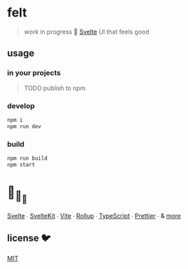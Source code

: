 # felt

> work in progress 💚 [Svelte](https://github.com/sveltejs/svelte) UI that feels good

## usage

### in your projects

> TODO publish to npm

### develop

```bash
npm i
npm run dev
```

### build

```bash
npm run build
npm start
```

# :turtle:<sub>:turtle:</sub><sub><sub>:turtle:</sub></sub>

[Svelte](https://github.com/sveltejs/svelte) ∙
[SvelteKit](https://github.com/sveltejs/kit) ∙
[Vite](https://github.com/vitejs/vite) ∙
[Rollup](https://github.com/rollup/rollup) ∙
[TypeScript](https://github.com/microsoft/TypeScript) ∙
[Prettier](https://github.com/prettier/prettier) ∙
& [more](package.json)

## license 🐦

[MIT](LICENSE)
